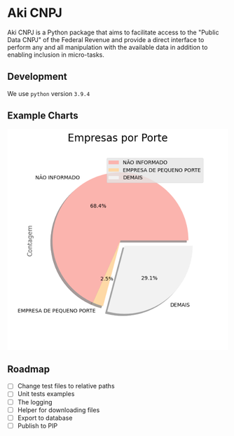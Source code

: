 # Aki CNPJ
Aki CNPJ is a Python package that aims to facilitate access to the "Public Data CNPJ" of the Federal Revenue and provide a direct interface to perform any and all manipulation with the available data in addition to enabling inclusion in micro-tasks.

## Development
We use `python` version `3.9.4`

## Example Charts
![Empresas por Porte](./charts/empresa_por_porte.png?s=200)

## Roadmap
- [ ] Change test files to relative paths
- [ ] Unit tests examples
- [ ] The logging
- [ ] Helper for downloading files
- [ ] Export to database
- [ ] Publish to PIP